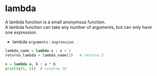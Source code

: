 # lambda

A lambda function is a small anonymous function.  
A lambda function can take any number of arguments, but can only have one expression.  
- lambda `arguments` : `expression`

```python
lambda_name = lambda x : x + 2
retorno_lambda = lambda_name(3)   # retorna 5

x = lambda a, b : a * b
print(x(5, 6))  # retorna 30
``` 
